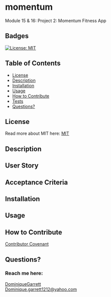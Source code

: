 # momentum
Module 15 & 16: Project 2: Momentum Fitness App


  ## Badges
  [![License: MIT](https://img.shields.io/badge/License-MIT-yellow.svg)](https://opensource.org/licenses/MIT)


  ## Table of Contents
  * [License](#license)
  * [Description](#description)
  * [Installation](#installation)
  * [Usage](#usage)
  * [How to Contribute](#how-to-contribute)
  * [Tests](#tests)
  * [Questions?](#questions)


  ## License
  Read more about MIT here:
  [MIT](https://opensource.org/licenses/MIT)


  ## Description



## User Story



## Acceptance Criteria 



  ## Installation



  ## Usage



  ## How to Contribute
  [Contributor Covenant](https://www.contributor-covenant.org/)  

 

  ## Questions?
  ### Reach me here: 
  [DominiqueGarrett](https://github.com/DominiqueGarrett)  
  Dominique.garrett1212@yahoo.com

